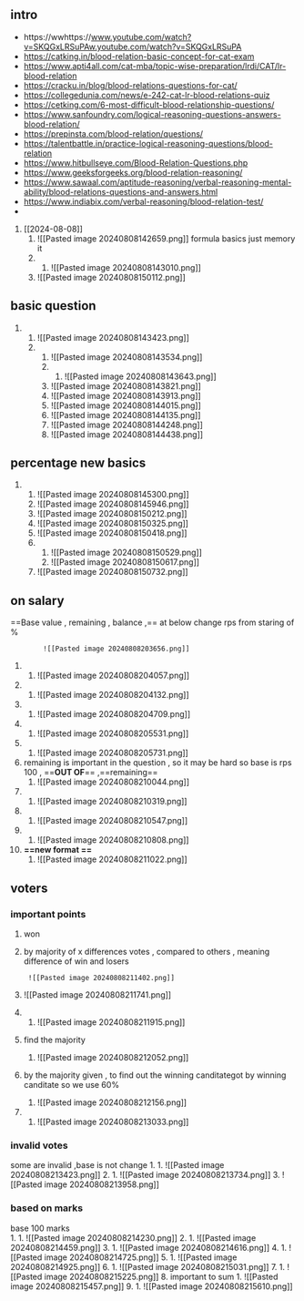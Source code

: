 ## intro 

- https://wwhttps://www.youtube.com/watch?v=SKQGxLRSuPAw.youtube.com/watch?v=SKQGxLRSuPA
- https://catking.in/blood-relation-basic-concept-for-cat-exam
- https://www.apti4all.com/cat-mba/topic-wise-preparation/lrdi/CAT/lr-blood-relation
- https://cracku.in/blog/blood-relations-questions-for-cat/
- https://collegedunia.com/news/e-242-cat-lr-blood-relations-quiz
- https://cetking.com/6-most-difficult-blood-relationship-questions/
- https://www.sanfoundry.com/logical-reasoning-questions-answers-blood-relation/
- https://prepinsta.com/blood-relation/questions/
- https://talentbattle.in/practice-logical-reasoning-questions/blood-relation
- https://www.hitbullseye.com/Blood-Relation-Questions.php
- https://www.geeksforgeeks.org/blood-relation-reasoning/
- https://www.sawaal.com/aptitude-reasoning/verbal-reasoning-mental-ability/blood-relations-questions-and-answers.html
- https://www.indiabix.com/verbal-reasoning/blood-relation-test/
- 







1.  [[2024-08-08]]
	1. ![[Pasted image 20240808142659.png]]  formula basics just memory it 
	2. 
		1. ![[Pasted image 20240808143010.png]]
	3. ![[Pasted image 20240808150112.png]]

## basic question 
1. 
	1. ![[Pasted image 20240808143423.png]]
	2. 
		1. ![[Pasted image 20240808143534.png]]
		2. 
			1. ![[Pasted image 20240808143643.png]]
		3. ![[Pasted image 20240808143821.png]]
		4. ![[Pasted image 20240808143913.png]]
		5. ![[Pasted image 20240808144015.png]]
		6. ![[Pasted image 20240808144135.png]]
		7. ![[Pasted image 20240808144248.png]]
		8. ![[Pasted image 20240808144438.png]]
## percentage  new basics



1. 
	1. ![[Pasted image 20240808145300.png]]
	2. ![[Pasted image 20240808145946.png]]
	3. ![[Pasted image 20240808150212.png]]
	4. ![[Pasted image 20240808150325.png]]
	5. ![[Pasted image 20240808150418.png]]
	6. 
		1. ![[Pasted image 20240808150529.png]]
		2. ![[Pasted image 20240808150617.png]]
	7. ![[Pasted image 20240808150732.png]]


## on salary
==Base value , remaining , balance ,== at below change rps from staring of %

			![[Pasted image 20240808203656.png]]

1. 
	1. ![[Pasted image 20240808204057.png]]
2. 
	1. ![[Pasted image 20240808204132.png]]
3. 
	1. ![[Pasted image 20240808204709.png]]
4. 
	1. ![[Pasted image 20240808205531.png]]
5. 
	1. ![[Pasted image 20240808205731.png]]
6. remaining is important  in the question , so it may be hard so base is rps 100 , ==**OUT OF**== ,==remaining== 
	1. ![[Pasted image 20240808210044.png]]
7. 
	1. ![[Pasted image 20240808210319.png]]
8. 
	1. ![[Pasted image 20240808210547.png]]
9. 
	1. ![[Pasted image 20240808210808.png]]
10. **==new format ==**
	1.   ![[Pasted image 20240808211022.png]]




## voters

### important points
1. won 
2. by majority of x differences votes  , compared to others , meaning difference of win and losers

		![[Pasted image 20240808211402.png]]

1. ![[Pasted image 20240808211741.png]]
2. 
	1. ![[Pasted image 20240808211915.png]]
3.  find the majority
	1. ![[Pasted image 20240808212052.png]]
4.  by the  majority given , to find out the winning canditategot by winning canditate so we use 60%
	1. ![[Pasted image 20240808212156.png]]
5. 
	1. ![[Pasted image 20240808213033.png]]

### invalid votes
some are invalid ,base is not change 
1. 
	1. ![[Pasted image 20240808213423.png]]
2. 
	1. ![[Pasted image 20240808213734.png]]
3. ![[Pasted image 20240808213958.png]]

### based on marks
base 100 marks\
1. 
	1. ![[Pasted image 20240808214230.png]]
2. 
	1. ![[Pasted image 20240808214459.png]]
3. 
	1. ![[Pasted image 20240808214616.png]]
4. 
	1. ![[Pasted image 20240808214725.png]]
5. 
	1. ![[Pasted image 20240808214925.png]]
6. 
	1. ![[Pasted image 20240808215031.png]]
7. 
	1. ![[Pasted image 20240808215225.png]]
8. important to sum 
	1. ![[Pasted image 20240808215457.png]]
9. 
	1. ![[Pasted image 20240808215610.png]]